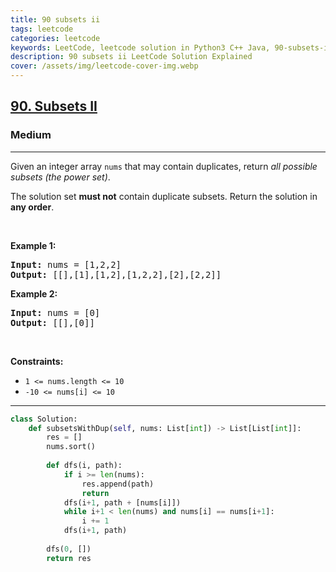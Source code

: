 ```yaml
---
title: 90 subsets ii
tags: leetcode
categories: leetcode
keywords: LeetCode, leetcode solution in Python3 C++ Java, 90-subsets-ii solution
description: 90 subsets ii LeetCode Solution Explained
cover: /assets/img/leetcode-cover-img.webp
---
```





<h2><a href="https://leetcode.com/problems/subsets-ii/">90. Subsets II</a></h2><h3>Medium</h3><hr><div><p>Given an integer array <code>nums</code> that may contain duplicates, return <em>all possible subsets (the power set)</em>.</p>

<p>The solution set <strong>must not</strong> contain duplicate subsets. Return the solution in <strong>any order</strong>.</p>

<p>&nbsp;</p>
<p><strong>Example 1:</strong></p>
<pre><strong>Input:</strong> nums = [1,2,2]
<strong>Output:</strong> [[],[1],[1,2],[1,2,2],[2],[2,2]]
</pre><p><strong>Example 2:</strong></p>
<pre><strong>Input:</strong> nums = [0]
<strong>Output:</strong> [[],[0]]
</pre>
<p>&nbsp;</p>
<p><strong>Constraints:</strong></p>

<ul>
	<li><code>1 &lt;= nums.length &lt;= 10</code></li>
	<li><code>-10 &lt;= nums[i] &lt;= 10</code></li>
</ul>
</div>

---




```python
class Solution:
    def subsetsWithDup(self, nums: List[int]) -> List[List[int]]:
        res = []
        nums.sort()
        
        def dfs(i, path):
            if i >= len(nums):
                res.append(path)
                return 
            dfs(i+1, path + [nums[i]])
            while i+1 < len(nums) and nums[i] == nums[i+1]:
                i += 1
            dfs(i+1, path)
        
        dfs(0, [])
        return res
```

